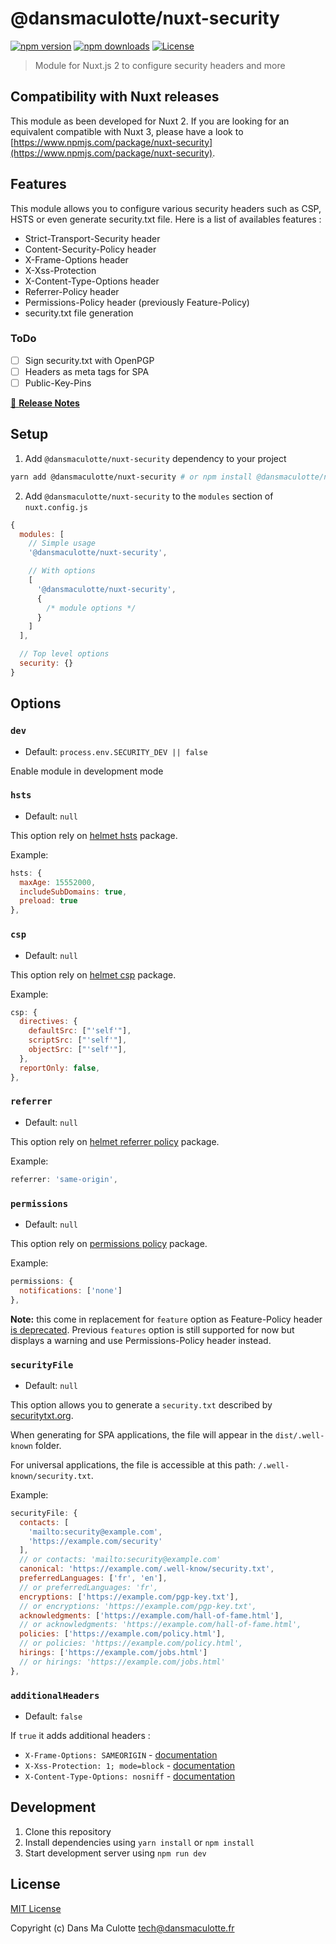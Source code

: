 # @dansmaculotte/nuxt-security

[![npm version][npm-version-src]][npm-version-href]
[![npm downloads][npm-downloads-src]][npm-downloads-href]
[![License][license-src]][license-href]

> Module for Nuxt.js 2  to configure security headers and more

## Compatibility with Nuxt releases

This module as been developed for Nuxt 2. If you are looking for an equivalent
compatible with Nuxt 3, please have a look to
[https://www.npmjs.com/package/nuxt-security](https://www.npmjs.com/package/nuxt-security).


## Features

This module allows you to configure various security headers such as CSP, HSTS or even generate security.txt file.
Here is a list of availables features :

- Strict-Transport-Security header
- Content-Security-Policy header
- X-Frame-Options header
- X-Xss-Protection
- X-Content-Type-Options header
- Referrer-Policy header
- Permissions-Policy header (previously Feature-Policy)
- security.txt file generation

### ToDo

- [ ] Sign security.txt with OpenPGP
- [ ] Headers as meta tags for SPA
- [ ] Public-Key-Pins

[📖 **Release Notes**](./CHANGELOG.md)

## Setup

1. Add `@dansmaculotte/nuxt-security` dependency to your project

```bash
yarn add @dansmaculotte/nuxt-security # or npm install @dansmaculotte/nuxt-security
```

2. Add `@dansmaculotte/nuxt-security` to the `modules` section of `nuxt.config.js`

```js
{
  modules: [
    // Simple usage
    '@dansmaculotte/nuxt-security',

    // With options
    [
      '@dansmaculotte/nuxt-security',
      {
        /* module options */
      }
    ]
  ],

  // Top level options
  security: {}
}
```

## Options

### `dev`

- Default: `process.env.SECURITY_DEV || false`

Enable module in development mode

### `hsts`

- Default: `null`

This option rely on [helmet hsts](https://helmetjs.github.io/docs/hsts/) package.

Example:

```js
hsts: {
  maxAge: 15552000,
  includeSubDomains: true,
  preload: true
},
```

### `csp`

- Default: `null`

This option rely on [helmet csp](https://helmetjs.github.io/docs/csp/) package.

Example:

```js
csp: {
  directives: {
    defaultSrc: ["'self'"],
    scriptSrc: ["'self'"],
    objectSrc: ["'self'"],
  },
  reportOnly: false,
},
```

### `referrer`

- Default: `null`

This option rely on [helmet referrer policy](https://helmetjs.github.io/docs/referrer-policy/) package.

Example:

```js
referrer: 'same-origin',
```

### `permissions`

- Default: `null`

This option rely on [permissions policy](https://github.com/pedro-gbf/permissions-policy) package.

Example:

```js
permissions: {
  notifications: ['none']
},
```

**Note:** this come in replacement for `feature` option as Feature-Policy
header [is deprecated](https://developer.mozilla.org/en-US/docs/Web/HTTP/Headers/Feature-Policy).
Previous `features` option is still supported for now but displays a warning
and use Permissions-Policy header instead.

### `securityFile`

- Default: `null`

This option allows you to generate a `security.txt` described by [securitytxt.org](https://securitytxt.org/).

When generating for SPA applications, the file will appear in the `dist/.well-known` folder.

For universal applications, the file is accessible at this path: `/.well-known/security.txt`.

Example:

```js
securityFile: {
  contacts: [
    'mailto:security@example.com',
    'https://example.com/security'
  ],
  // or contacts: 'mailto:security@example.com'
  canonical: 'https://example.com/.well-know/security.txt',
  preferredLanguages: ['fr', 'en'],
  // or preferredLanguages: 'fr',
  encryptions: ['https://example.com/pgp-key.txt'],
  // or encryptions: 'https://example.com/pgp-key.txt',
  acknowledgments: ['https://example.com/hall-of-fame.html'],
  // or acknowledgments: 'https://example.com/hall-of-fame.html',
  policies: ['https://example.com/policy.html'],
  // or policies: 'https://example.com/policy.html',
  hirings: ['https://example.com/jobs.html']
  // or hirings: 'https://example.com/jobs.html'
},
```

### `additionalHeaders`

- Default: `false`

If `true` it adds additional headers :

- `X-Frame-Options: SAMEORIGIN` - [documentation](https://scotthelme.co.uk/hardening-your-http-response-headers/#x-frame-options)
- `X-Xss-Protection: 1; mode=block` - [documentation](https://scotthelme.co.uk/hardening-your-http-response-headers/#x-xss-protection)
- `X-Content-Type-Options: nosniff` - [documentation](https://scotthelme.co.uk/hardening-your-http-response-headers/#x-content-type-options)

## Development

1. Clone this repository
2. Install dependencies using `yarn install` or `npm install`
3. Start development server using `npm run dev`

## License

[MIT License](./LICENSE.md)

Copyright (c) Dans Ma Culotte <tech@dansmaculotte.fr>

<!-- Badges -->

[npm-version-src]: https://img.shields.io/npm/v/@dansmaculotte/nuxt-security/latest.svg?style=flat-square
[npm-version-href]: https://npmjs.com/package/@dansmaculotte/nuxt-security
[npm-downloads-src]: https://img.shields.io/npm/dt/@dansmaculotte/nuxt-security.svg?style=flat-square
[npm-downloads-href]: https://npmjs.com/package/@dansmaculotte/nuxt-security
[license-src]: https://img.shields.io/npm/l/@dansmaculotte/nuxt-security.svg?style=flat-square
[license-href]: https://npmjs.com/package/@dansmaculotte/nuxt-security
